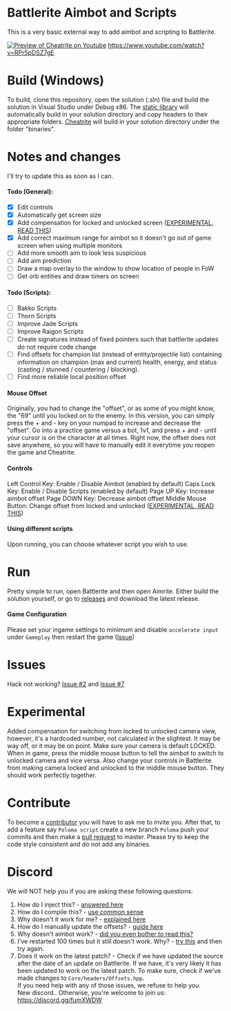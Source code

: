 # Battlerite Aimbot and Scripts
This is a very basic external way to add aimbot and scripting to Battlerite.

[![Preview of Cheatrite on Youtube](https://img.youtube.com/vi/RPr5pDSZ7gE/0.jpg)](https://www.youtube.com/watch?v=RPr5pDSZ7gE)
https://www.youtube.com/watch?v=RPr5pDSZ7gE

# Build (Windows)
To build, clone this repository, open the solution (.sln) file and build the solution in Visual Studio under Debug x86.
The [static library](https://github.com/ih1115/BattleriteAimbot/tree/master/Core) will automatically build in your solution directory and copy headers to their appropriate folders.
[Cheatrite](https://github.com/ih1115/CheatRite/tree/master/) will build in your solution directory under the folder "binaries".

# Notes and changes
I'll try to update this as soon as I can.

#### Todo (General):
- [x] Edit controls
- [x] Automatically get screen size
- [x] Add compensation for locked and unlocked screen ([EXPERIMENTAL, READ THIS](https://github.com/ih1115/Cheatrite/blob/master/README.md#experimental))
- [x] Add correct maximum range for aimbot so it doesn't go out of game screen when using multiple monitors
- [ ] Add more smooth aim to look less suspicious
- [ ] Add aim prediction
- [ ] Draw a map overlay to the window to show location of people in FoW
- [ ] Get orb entities and draw timers on screen

#### Todo (Scripts):
- [ ] Bakko Scripts
- [ ] Thorn Scripts
- [ ] Improve Jade Scripts
- [ ] Improve Raigon Scripts
- [ ] Create signatures instead of fixed pointers such that battlerite updates do not require code change
- [ ] Find offsets for champion list (instead of entity/projectile list) containing information on champion (max and current) health, energy, and status (casting / stunned / countering / blocking).
- [ ] Find more reliable local position offset

#### Mouse Offset
Originally, you had to change the "offset", or as some of you might know, the "69" until you locked on to the enemy.
In this version, you can simply press the + and - key on your numpad to increase and decrease the "offset". Go into a practice game versus a bot, 1v1, and press + and - until your cursor is on the character at all times.
Right now, the offset does not save anywhere, so you will have to manually edit it everytime you reopen the game and Cheatrite.

#### Controls
Left Control Key: Enable / Disable Aimbot (enabled by default)
Caps Lock Key: Enable / Disable Scripts (enabled by default)
Page UP Key: Increase aimbot offset
Page DOWN Key: Decrease aimbot offset
Middle Mouse Button: Change offset from locked and unlocked ([EXPERIMENTAL, READ THIS](https://github.com/ih1115/Cheatrite/blob/master/README.md#experimental))

#### Using different scripts
Upon running, you can choose whatever script you wish to use.

# Run
Pretty simple to run, open Battlerite and then open Aimrite.
Either build the solution yourself, or go to [releases](https://github.com/ih1115/CheatRite/releases) and download the latest release.

#### Game Configuration
Please set your ingame settings to minimum and disable ```accelerate input``` under ```Gameplay``` then restart the game ([Issue](https://github.com/ih1115/BattleriteAimbot/issues/7))

# Issues
Hack not working? [Issue #2](https://github.com/ih1115/CheatRite/issues/2) and [Issue #7](https://github.com/ih1115/CheatRite/issues/7)

# Experimental
Added compensation for switching from locked to unlocked camera view, however, it's a hardcoded number, not calculated in the slightest. It may be way off, or it may be on point.
Make sure your camera is default LOCKED. When in game, press the middle mouse button to tell the aimbot to switch to unlocked camera and vice versa.
Also change your controls in Battlerite from making camera locked and unlocked to the middle mouse button. They should work perfectly together.


# Contribute
To become a [contributor](https://github.com/ih1115/CheatRite/graphs/contributors) you will have to ask me to invite you.
After that, to add a feature say ```Poloma script``` create a new branch ```Poloma``` push your commits and then make a [pull request](https://github.com/ih1115/CheatRite/pulls) to master.
Please try to keep the code style consistent and do not add any binaries.

# Discord
We will NOT help you if you are asking these following questions:  
1. How do I inject this? - [answered here](https://github.com/ih1115/CheatRite/blob/master/README.md#run)  
2. How do I compile this? - [use common sense](http://bfy.tw/FN2n)  
3. Why doesn't it work for me? - [explained here](https://github.com/ih1115/CheatRite/issues/4)  
4. How do I manually update the offsets? - [guide here](https://github.com/ih1115/CheatRite/issues/4#issuecomment-346457840)  
5. Why doesn't aimbot work? - [did you even bother to read this?](https://github.com/ih1115/CheatRite/issues/4)  
6. I've restarted 100 times but it still doesn't work. Why? - [try this](https://github.com/ih1115/CheatRite/issues/4) and then try again.
7. Does it work on the latest patch? - Check if we have updated the source after the date of an update on Battlerite. If we have, it's very likely it has been updated to work on the latest patch. To make sure, check if we've made changes to ```Core/headers/Offsets.hpp```.  
If you need help with any of those issues, we refuse to help you.  
New discord..
Otherwise, you're welcome to join us: https://discord.gg/fumXWDW
